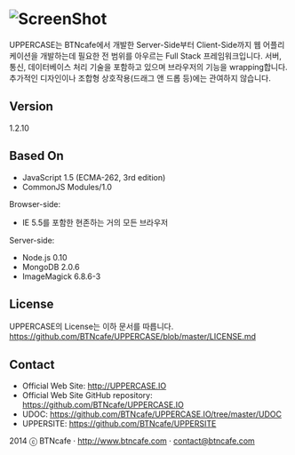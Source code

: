 ![ScreenShot](http://uppercase.io/UPPERCASE/R/logo.png)
=========
UPPERCASE는 BTNcafe에서 개발한 Server-Side부터 Client-Side까지 웹 어플리케이션을 개발하는데 필요한 전 범위를 아우르는 Full Stack 프레임워크입니다.
서버, 통신, 데이터베이스 처리 기술을 포함하고 있으며 브라우저의 기능을 wrapping합니다.
추가적인 디자인이나 조합형 상호작용(드래그 앤 드롭 등)에는 관여하지 않습니다.

Version
-------
1.2.10

Based On
--------
- JavaScript 1.5 (ECMA-262, 3rd edition)
- CommonJS Modules/1.0

Browser-side:
- IE 5.5를 포함한 현존하는 거의 모든 브라우저

Server-side:
- Node.js 0.10
- MongoDB 2.0.6
- ImageMagick 6.8.6-3
 
License
-------
UPPERCASE의 License는 이하 문서를 따릅니다.
https://github.com/BTNcafe/UPPERCASE/blob/master/LICENSE.md

Contact
-------
- Official Web Site: http://UPPERCASE.IO
- Official Web Site GitHub repository: https://github.com/BTNcafe/UPPERCASE.IO
- UDOC: https://github.com/BTNcafe/UPPERCASE.IO/tree/master/UDOC
- UPPERSITE: https://github.com/BTNcafe/UPPERSITE

2014 ⓒ BTNcafe · http://www.btncafe.com · contact@btncafe.com
